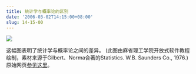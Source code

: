 ```yaml
---
title: 统计学与概率论的区别
date: '2006-03-02T14:15:00+08:00'
slug: 14-15-00
---
```


![](https://db.yihui.name/hexun/b_52F90F59226181F7.jpg) 

这幅图表明了统计学与概率论之间的差异。 (此图由麻省理工学院开放式软件教程绘制，素材来源于Gilbert、Norma合著的Statistics. W.B. Saunders Co., 1976.) 原始网页[参见这里](http://www.core.org.cn/OCW_CN/Sloan-School-of-Management/15-075Applied-StatisticsSpring2003/CourseHome/index.htm)。
